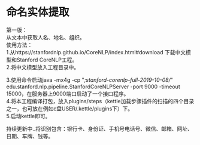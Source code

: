 命名实体提取
=====
第一版：<br>
  从文本中获取人名、地名、组织。<br>
使用方法：<br>
  1.从https://stanfordnlp.github.io/CoreNLP/index.html#download 下载中文模型和Stanford CoreNLP工程。<br> 
  2.将中文模型放入工程目录中。<br> 
  
  3.使用命令启动java -mx4g -cp "*;stanford-corenlp-full-2019-10-08/*" edu.stanford.nlp.pipeline.StanfordCoreNLPServer -port 9000 -timeout 15000，在服务器上9000端口启动了一个接口程序。<br> 
  4.将本工程编译打包，放入plugins/steps（kettle加载步骤插件的扫描的四个目录之一，也可放在例如c盘USER/.kettle/plugins下）下。<br> 
  5.启动kettle即可。<br> 
  
持续更新中..将识别包含：银行卡、身份证、手机号电话号、微信、邮箱、网址、日期、车牌、钱等。
  
  
